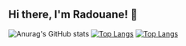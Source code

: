 ## Hi there, I'm Radouane! 👋 
![Anurag's GitHub stats](https://github-readme-stats.vercel.app/api?username=radouane-tamouss&show_icons=true&theme=radical)
[![Top Langs](https://github-readme-stats.vercel.app/api/top-langs/?username=radouane-tamouss&langs_count=8)](https://github.com/anuraghazra/github-readme-stats)
[![Top Langs](https://github-readme-stats.vercel.app/api/top-langs/?username=anuraghazra&hide=javascript,html)](https://github.com/anuraghazra/github-readme-stats)
